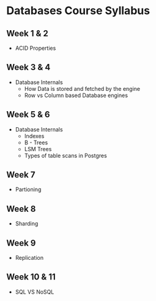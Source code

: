 # Databases Course Syllabus

## Week 1 & 2
- ACID Properties

## Week 3 & 4
- Database Internals
  - How Data is stored and fetched by the engine
  - Row vs Column based Database engines

## Week 5 & 6
- Database Internals
  - Indexes
  - B - Trees
  - LSM Trees
  - Types of table scans in Postgres

## Week 7 
- Partioning

## Week 8
- Sharding

## Week 9
- Replication

## Week 10 & 11
- SQL VS NoSQL


